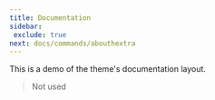 ```yaml
---
title: Documentation
sidebar:
 exclude: true
next: docs/commands/abouthextra
---
```


This is a demo of the theme's documentation layout.
> Not used
